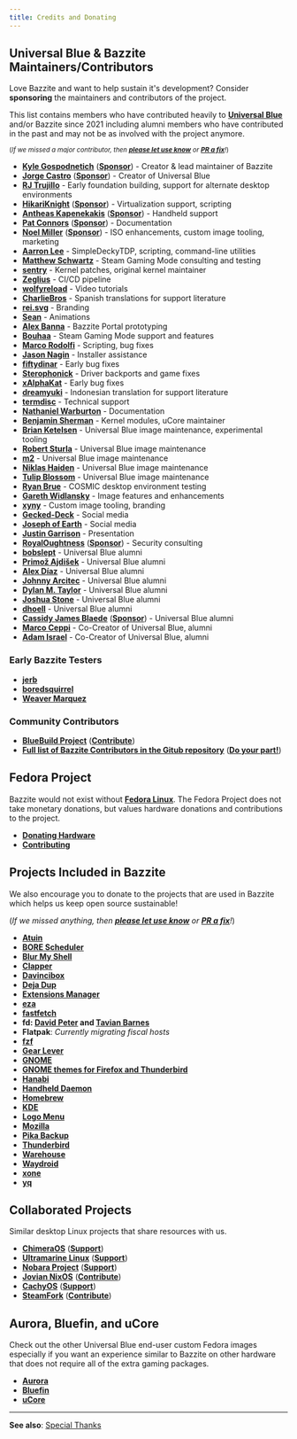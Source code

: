 ```yaml
---
title: Credits and Donating
---
```



## Universal Blue & Bazzite Maintainers/Contributors

Love Bazzite and want to help sustain it's development?  Consider **sponsoring** the maintainers and contributors of the project.

This list contains members who have contributed heavily to [**Universal Blue**](https://ublue.it) and/or Bazzite since 2021 including alumni members who have contributed in the past and may not be as involved with the project anymore.

<sub>(*If we missed a major contributor, then [**please let use know**](https://github.com/KyleGospo/docs.bazzite.gg/issues) or [**PR a fix**](https://github.com/KyleGospo/docs.bazzite.gg/blob/main/src/donations.md)!*)</sub>

- [**Kyle Gospodnetich**](https://github.com/KyleGospo) ([**Sponsor**](https://github.com/sponsors/KyleGospo)) - Creator & lead maintainer of Bazzite
- [**Jorge Castro**](https://github.com/castrojo) ([**Sponsor**](https://github.com/sponsors/castrojo/)) - Creator of Universal Blue
- [**RJ Trujillo**](https://github.com/EyeCantCU) - Early foundation building, support for alternate desktop environments
- [**HikariKnight**](https://github.com/HikariKnight) ([**Sponsor**](https://github.com/sponsors/HikariKnight)) - Virtualization support, scripting
- [**Antheas Kapenekakis**](https://github.com/antheas) ([**Sponsor**](https://github.com/sponsors/antheas)) - Handheld support 
- [**Pat Connors**](https://github.com/nicknamenamenick) ([**Sponsor**](https://github.com/sponsors/nicknamenamenick)) - Documentation
- [**Noel Miller**](https://github.com/noelmiller) ([**Sponsor**](https://github.com/sponsors/noelmiller)) - ISO enhancements, custom image tooling, marketing
- [**Aarron Lee**](https://github.com/aarron-lee) - SimpleDeckyTDP, scripting, command-line utilities
- [**Matthew Schwartz**](https://github.com/matte-schwartz) - Steam Gaming Mode consulting and testing
- [**sentry**](https://copr.fedorainfracloud.org/coprs/sentry/) - Kernel patches, original kernel maintainer
- [**Zeglius**](https://github.com/Zeglius) - CI/CD pipeline
- [**wolfyreload**](https://github.com/wolfyreload) - Video tutorials
- [**CharlieBros**](https://github.com/CharlieBros) - Spanish translations for support literature
- [**rei.svg**](https://github.com/reisvg) - Branding
- [**Sean**](https://github.com/SuperRiderTH) - Animations
- [**Alex Banna**](https://github.com/abanna) - Bazzite Portal prototyping
- [**Bouhaa**](https://github.com/BoukeHaarsma23) - Steam Gaming Mode support and features
- [**Marco Rodolfi**](https://github.com/RodoMa92) - Scripting, bug fixes
- [**Jason Nagin**](https://github.com/JasonN3) - Installer assistance
- [**fiftydinar**](https://github.com/fiftydinar) - Early bug fixes
- [**Sterophonick**](https://github.com/Sterophonick) - Driver backports and game fixes
- [**xAlphaKat**](https://github.com/xAlphaKAT) - Early bug fixes
- [**dreamyuki**](https://github.com/dreamyukii) - Indonesian translation for support literature
- [**termdisc**](https://github.com/termdisc) - Technical support
- [**Nathaniel Warburton**](https://github.com/storyaddict) - Documentation
- [**Benjamin Sherman**](https://github.com/bsherman) - Kernel modules, uCore maintainer
- [**Brian Ketelsen**](https://github.com/bketelsen) - Universal Blue image maintenance, experimental tooling
- [**Robert Sturla**](https://github.com/p5) - Universal Blue image maintenance
- [**m2**](https://github.com/m2Giles) - Universal Blue image maintenance
- [**Niklas Haiden**](https://github.com/NiHaiden) - Universal Blue image maintenance
- [**Tulip Blossom**](https://github.com/tulilirockz) - Universal Blue image maintenance
- [**Ryan Brue**](https://github.com/ryanabx) - COSMIC desktop environment testing
- [**Gareth Widlansky**](https://github.com/gerblesh) - Image features and enhancements
- [**xyny**](https://github.com/xynydev) - Custom image tooling, branding
- [**Gecked-Deck**](https://github.com/Gecked-Deck) - Social media
- [**Joseph of Earth**](https://universal-blue.discourse.group/u/joseph_of_earth/summary) - Social media
- [**Justin Garrison**](https://github.com/rothgar) - Presentation
- [**RoyalOughtness**](https://github.com/RoyalOughtness) ([**Sponsor**](https://github.com/sponsors/RoyalOughtness)) - Security consulting
- [**bobslept**](https://github.com/bobslept) - Universal Blue alumni
- [**Primož Ajdišek**](https://github.com/bigpod98) - Universal Blue alumni
- [**Alex Díaz**](https://github.com/akdev1l) - Universal Blue alumni
- [**Johnny Arcitec**](https://github.com/Arcitec) - Universal Blue alumni
- [**Dylan M. Taylor**](https://github.com/dylanmtaylor) - Universal Blue alumni
- [**Joshua Stone**](https://github.com/joshua-stone) - Universal Blue alumni
- [**dhoell**](https://github.com/dhoell) - Universal Blue alumni
- [**Cassidy James Blaede**](https://github.com/cassidyjames) ([**Sponsor**](https://github.com/sponsors/cassidyjames)) - Universal Blue alumni
- [**Marco Ceppi**](https://github.com/marcoceppi) - Co-Creator of Universal Blue, alumni 
- [**Adam Israel**](https://github.com/AdamIsrael) - Co-Creator of Universal Blue, alumni

### Early Bazzite Testers
- [**jerb**](https://github.com/jerbmega)
- [**boredsquirrel**](https://github.com/boredsquirrel)
- [**Weaver Marquez**](https://github.com/weavermarquez)

### Community Contributors
- [**BlueBuild Project**](https://blue-build.org/) ([**Contribute**](https://blue-build.org/learn/contributing/))
- [**Full list of Bazzite Contributors in the Gitub repository**](https://github.com/ublue-os/bazzite/graphs/contributors) ([**Do your part!**](https://docs.bazzite.gg/CONTRIBUTE/))

## Fedora Project

Bazzite would not exist without [**Fedora Linux**](https://fedoraproject.org/).  The Fedora Project does not take monetary donations, but values hardware donations and contributions to the project.

- [**Donating Hardware**](https://fedoraproject.org/wiki/Donations)
- [**Contributing**](https://fedoraproject.org/wiki/Contribute)

## Projects Included in Bazzite

We also encourage you to donate to the projects that are used in Bazzite which helps us keep open source sustainable!

(*If we missed anything, then [**please let use know**](https://github.com/KyleGospo/docs.bazzite.gg/issues) or [**PR a fix**](https://github.com/KyleGospo/docs.bazzite.gg/blob/main/src/donations.md)!*)

- [**Atuin**](https://github.com/sponsors/atuinsh)
- [**BORE Scheduler**](https://ko-fi.com/firelzrd)
- [**Blur My Shell**](https://github.com/sponsors/aunetx)
- [**Clapper**](https://liberapay.com/Clapper)
- [**Davincibox**](https://ko-fi.com/akzel94)
- [**Deja Dup**](https://liberapay.com/DejaDup)
- [**Extensions Manager**](https://github.com/sponsors/mjakeman)
- [**eza**](https://github.com/sponsors/cafkafk)
- [**fastfetch**](https://github.com/sponsors/LinusDierheimer)
- **fd: [David Peter](https://github.com/sponsors/sharkdp) and [Tavian Barnes](https://github.com/sponsors/tavianator)**
- **Flatpak**: *Currently migrating fiscal hosts*
- [**fzf**](https://github.com/sponsors/junegunn)
- [**Gear Lever**](https://ko-fi.com/mijorus)
- [**GNOME**](https://www.gnome.org/donate/)
- [**GNOME themes for Firefox and Thunderbird**](https://www.patreon.com/rafaelmardojai)
- [**Hanabi**](https://ko-fi.com/jeffshee)
- [**Handheld Daemon**](https://github.com/sponsors/antheas)
- [**Homebrew**](https://github.com/Homebrew/brew#donations)
- [**KDE**](https://kde.org/donate/)
- [**Logo Menu**](https://github.com/sponsors/Aryan20)
- [**Mozilla**](https://foundation.mozilla.org/en/?form=donate&gad_source=1)
- [**Pika Backup**](https://opencollective.com/pika-backup)
- [**Thunderbird**](https://www.thunderbird.net/en-US/donate/)
- [**Warehouse**](https://ko-fi.com/heliguy)
- [**Waydroid**](https://opencollective.com/waydroid/donate)
- [**xone**](https://www.paypal.com/donate?hosted_button_id=BWUECKFDNY446)
- [**yq**](https://github.com/sponsors/mikefarah)

## Collaborated Projects

Similar desktop Linux projects that share resources with us.

- [**ChimeraOS**](https://chimeraos.org/) ([**Support**](https://opencollective.com/chimeraos/donate))
- [**Ultramarine Linux**](https://ultramarine-linux.org/) ([**Support**](https://github.com/sponsors/FyraLabs))
- [**Nobara Project**](https://nobaraproject.org/download-nobara/) ([**Support**](https://www.patreon.com/gloriouseggroll))
- [**Jovian NixOS**](https://jovian-experiments.github.io/Jovian-NixOS/) ([**Contribute**](https://github.com/Jovian-Experiments/Jovian-NixOS/blob/development/CONTRIBUTING.md))
- [**CachyOS**](https://cachyos.org/) ([**Support**](https://www.patreon.com/CachyOS))
- [**SteamFork**](https://wiki.steamfork.org/) ([**Contribute**](https://github.com/SteamFork#support))

## Aurora, Bluefin, and uCore

Check out the other Universal Blue end-user custom Fedora images especially if you want an experience similar to Bazzite on other hardware that does not require all of the extra gaming packages.

- [**Aurora**](https://getaurora.dev/)
- [**Bluefin**](https://projectbluefin.io/)
- [**uCore**](https://projectucore.io)

<hr>

**See also**: [Special Thanks](https://github.com/ublue-os/bazzite/blob/main/README.md#special-thanks)
